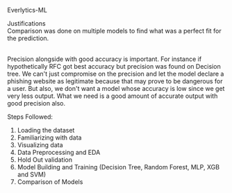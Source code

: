 Everlytics-ML

Justifications
<br>Comparison was done on multiple models to find what was a perfect fit for the prediction. 

<br>Precision alongside with good accuracy is important. For instance if hypothetically RFC got best accuracy but precision was found on Decision tree. We can't just compromise on the precision and let the model declare a phishing website as legitimate because that may prove to be dangerous for a user. But also, we don't want a model whose accuracy is low since we get very less output. What we need is a good amount of accurate output with good precision also.


Steps Followed:
1. Loading the dataset
2. Familiarizing with data
3. Visualizing data
4. Data Preprocessing and EDA
5. Hold Out validation
6. Model Building and Training (Decision Tree, Random Forest, MLP, XGB and SVM)
7. Comparison of Models
